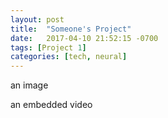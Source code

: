 ```yaml
---
layout: post
title:  "Someone's Project"
date:   2017-04-10 21:52:15 -0700
tags: [Project 1]
categories: [tech, neural]
---
```


an image

an embedded video
